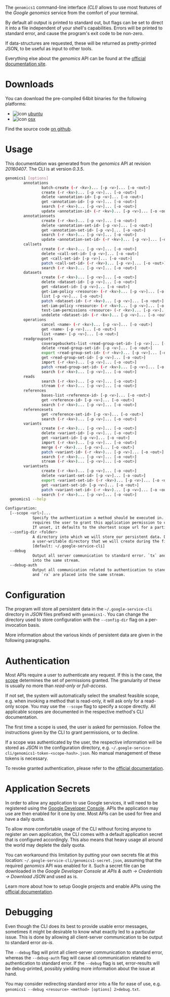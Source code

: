 <!---
DO NOT EDIT !
This file was generated automatically from 'src/mako/cli/README.md.mako'
DO NOT EDIT !
-->
The `genomics1` command-line interface *(CLI)* allows to use most features of the *Google genomics* service from the comfort of your terminal.

By default all output is printed to standard out, but flags can be set to direct it into a file independent of your shell's
capabilities. Errors will be printed to standard error, and cause the program's exit code to be non-zero.

If data-structures are requested, these will be returned as pretty-printed JSON, to be useful as input to other tools.

Everything else about the *genomics* API can be found at the
[official documentation site](https://cloud.google.com/genomics/).

# Downloads

You can download the pre-compiled 64bit binaries for the following platforms:

* ![icon](http://megaicons.net/static/img/icons_sizes/6/140/16/ubuntu-icon.png) [ubuntu](http://dl.byronimo.de/google.rs/cli/0.3.5/ubuntu/genomics1.tar.gz)
* ![icon](http://hydra-media.cursecdn.com/wow.gamepedia.com/a/a2/Apple-icon-16x16.png?version=25ddd67ac3dd3b634478e3978b76cb74) [osx](http://dl.byronimo.de/google.rs/cli/0.3.5/osx/genomics1.tar.gz)

Find the source code [on github](https://github.com/Byron/google-apis-rs/tree/master/gen/genomics1-cli).

# Usage

This documentation was generated from the *genomics* API at revision *20160407*. The CLI is at version *0.3.5*.

```bash
genomics1 [options]
        annotations
                batch-create (-r <kv>)... [-p <v>]... [-o <out>]
                create (-r <kv>)... [-p <v>]... [-o <out>]
                delete <annotation-id> [-p <v>]... [-o <out>]
                get <annotation-id> [-p <v>]... [-o <out>]
                search (-r <kv>)... [-p <v>]... [-o <out>]
                update <annotation-id> (-r <kv>)... [-p <v>]... [-o <out>]
        annotationsets
                create (-r <kv>)... [-p <v>]... [-o <out>]
                delete <annotation-set-id> [-p <v>]... [-o <out>]
                get <annotation-set-id> [-p <v>]... [-o <out>]
                search (-r <kv>)... [-p <v>]... [-o <out>]
                update <annotation-set-id> (-r <kv>)... [-p <v>]... [-o <out>]
        callsets
                create (-r <kv>)... [-p <v>]... [-o <out>]
                delete <call-set-id> [-p <v>]... [-o <out>]
                get <call-set-id> [-p <v>]... [-o <out>]
                patch <call-set-id> (-r <kv>)... [-p <v>]... [-o <out>]
                search (-r <kv>)... [-p <v>]... [-o <out>]
        datasets
                create (-r <kv>)... [-p <v>]... [-o <out>]
                delete <dataset-id> [-p <v>]... [-o <out>]
                get <dataset-id> [-p <v>]... [-o <out>]
                get-iam-policy <resource> (-r <kv>)... [-p <v>]... [-o <out>]
                list [-p <v>]... [-o <out>]
                patch <dataset-id> (-r <kv>)... [-p <v>]... [-o <out>]
                set-iam-policy <resource> (-r <kv>)... [-p <v>]... [-o <out>]
                test-iam-permissions <resource> (-r <kv>)... [-p <v>]... [-o <out>]
                undelete <dataset-id> (-r <kv>)... [-p <v>]... [-o <out>]
        operations
                cancel <name> (-r <kv>)... [-p <v>]... [-o <out>]
                get <name> [-p <v>]... [-o <out>]
                list <name> [-p <v>]... [-o <out>]
        readgroupsets
                coveragebuckets-list <read-group-set-id> [-p <v>]... [-o <out>]
                delete <read-group-set-id> [-p <v>]... [-o <out>]
                export <read-group-set-id> (-r <kv>)... [-p <v>]... [-o <out>]
                get <read-group-set-id> [-p <v>]... [-o <out>]
                import (-r <kv>)... [-p <v>]... [-o <out>]
                patch <read-group-set-id> (-r <kv>)... [-p <v>]... [-o <out>]
                search (-r <kv>)... [-p <v>]... [-o <out>]
        reads
                search (-r <kv>)... [-p <v>]... [-o <out>]
                stream (-r <kv>)... [-p <v>]... [-o <out>]
        references
                bases-list <reference-id> [-p <v>]... [-o <out>]
                get <reference-id> [-p <v>]... [-o <out>]
                search (-r <kv>)... [-p <v>]... [-o <out>]
        referencesets
                get <reference-set-id> [-p <v>]... [-o <out>]
                search (-r <kv>)... [-p <v>]... [-o <out>]
        variants
                create (-r <kv>)... [-p <v>]... [-o <out>]
                delete <variant-id> [-p <v>]... [-o <out>]
                get <variant-id> [-p <v>]... [-o <out>]
                import (-r <kv>)... [-p <v>]... [-o <out>]
                merge (-r <kv>)... [-p <v>]... [-o <out>]
                patch <variant-id> (-r <kv>)... [-p <v>]... [-o <out>]
                search (-r <kv>)... [-p <v>]... [-o <out>]
                stream (-r <kv>)... [-p <v>]... [-o <out>]
        variantsets
                create (-r <kv>)... [-p <v>]... [-o <out>]
                delete <variant-set-id> [-p <v>]... [-o <out>]
                export <variant-set-id> (-r <kv>)... [-p <v>]... [-o <out>]
                get <variant-set-id> [-p <v>]... [-o <out>]
                patch <variant-set-id> (-r <kv>)... [-p <v>]... [-o <out>]
                search (-r <kv>)... [-p <v>]... [-o <out>]
  genomics1 --help

Configuration:
  [--scope <url>]...
            Specify the authentication a method should be executed in. Each scope
            requires the user to grant this application permission to use it.
            If unset, it defaults to the shortest scope url for a particular method.
  --config-dir <folder>
            A directory into which we will store our persistent data. Defaults to
            a user-writable directory that we will create during the first invocation.
            [default: ~/.google-service-cli]
  --debug
            Output all server communication to standard error. `tx` and `rx` are placed
            into the same stream.
  --debug-auth
            Output all communication related to authentication to standard error. `tx`
            and `rx` are placed into the same stream.

```

# Configuration

The program will store all persistent data in the `~/.google-service-cli` directory in *JSON* files prefixed with `genomics1-`.  You can change the directory used to store configuration with the `--config-dir` flag on a per-invocation basis.

More information about the various kinds of persistent data are given in the following paragraphs.

# Authentication

Most APIs require a user to authenticate any request. If this is the case, the [scope][scopes] determines the 
set of permissions granted. The granularity of these is usually no more than *read-only* or *full-access*.

If not set, the system will automatically select the smallest feasible scope, e.g. when invoking a
method that is read-only, it will ask only for a read-only scope. 
You may use the `--scope` flag to specify a scope directly. 
All applicable scopes are documented in the respective method's CLI documentation.

The first time a scope is used, the user is asked for permission. Follow the instructions given 
by the CLI to grant permissions, or to decline.

If a scope was authenticated by the user, the respective information will be stored as *JSON* in the configuration
directory, e.g. `~/.google-service-cli/genomics1-token-<scope-hash>.json`. No manual management of these tokens
is necessary.

To revoke granted authentication, please refer to the [official documentation][revoke-access].

# Application Secrets

In order to allow any application to use Google services, it will need to be registered using the 
[Google Developer Console][google-dev-console]. APIs the application may use are then enabled for it
one by one. Most APIs can be used for free and have a daily quota.

To allow more comfortable usage of the CLI without forcing anyone to register an own application, the CLI
comes with a default application secret that is configured accordingly. This also means that heavy usage
all around the world may deplete the daily quota.

You can workaround this limitation by putting your own secrets file at this location: 
`~/.google-service-cli/genomics1-secret.json`, assuming that the required *genomics* API 
was enabled for it. Such a secret file can be downloaded in the *Google Developer Console* at 
*APIs & auth -> Credentials -> Download JSON* and used as is.

Learn more about how to setup Google projects and enable APIs using the [official documentation][google-project-new].


# Debugging

Even though the CLI does its best to provide usable error messages, sometimes it might be desirable to know
what exactly led to a particular issue. This is done by allowing all client-server communication to be 
output to standard error *as-is*.

The `--debug` flag will print all client-server communication to standard error, whereas the `--debug-auth` flag
will cause all communication related to authentication to standard error.
If the `--debug` flag is set, error-results will be debug-printed, possibly yielding more information about the 
issue at hand.

You may consider redirecting standard error into a file for ease of use, e.g. `genomics1 --debug <resource> <method> [options] 2>debug.txt`.


[scopes]: https://developers.google.com/+/api/oauth#scopes
[revoke-access]: http://webapps.stackexchange.com/a/30849
[google-dev-console]: https://console.developers.google.com/
[google-project-new]: https://developers.google.com/console/help/new/